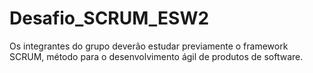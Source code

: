 # Desafio_SCRUM_ESW2
Os integrantes do grupo deverão estudar previamente o framework SCRUM, método para o desenvolvimento ágil de produtos de software.

